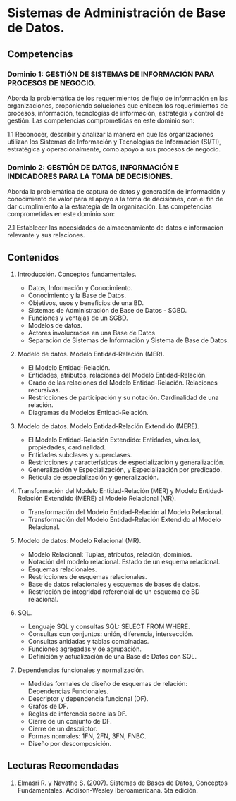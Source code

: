 # Sistemas de Administración de Base de Datos.

## Competencias

### Dominio 1: GESTIÓN DE SISTEMAS DE INFORMACIÓN PARA PROCESOS DE NEGOCIO.

Aborda la problemática de los requerimientos de flujo de información en las organizaciones, proponiendo soluciones que enlacen los requerimientos de procesos, 
información, tecnologías de información, estrategia y control de gestión. Las competencias comprometidas en este dominio son:
  
  1.1 Reconocer, describir y analizar la manera en que las organizaciones utilizan los Sistemas de Información y Tecnologías de Información (SI/TI), 
      estratégica y operacionalmente, como apoyo a sus procesos de negocio.
      
### Dominio 2: GESTIÓN DE DATOS, INFORMACIÓN E INDICADORES PARA LA TOMA DE DECISIONES.

Aborda la problemática de captura de datos y generación de información y conocimiento de valor para el apoyo a la toma de decisiones, con el fin de dar cumplimiento 
a la estrategia de la organización. Las competencias comprometidas en este dominio son:
  
  2.1 Establecer las necesidades de almacenamiento de datos e información relevante y sus relaciones.
  
## Contenidos

1. Introducción. Conceptos fundamentales.

    + Datos, Información y Conocimiento.
    + Conocimiento y la Base de Datos.
    + Objetivos, usos y beneficios de una BD.
    + Sistemas de Administración de Base de Datos - SGBD.
    + Funciones y ventajas de un SGBD.
    + Modelos de datos.
    + Actores involucrados en una Base de Datos
    + Separación de Sistemas de Información y Sistema de Base de Datos.
   
2. Modelo de datos. Modelo Entidad-Relación (MER).

    + El Modelo Entidad-Relación.
    + Entidades, atributos, relaciones del Modelo Entidad-Relación.
    + Grado de las relaciones del Modelo Entidad-Relación. Relaciones recursivas.
    + Restricciones de participación y su notación. Cardinalidad de una relación.
    + Diagramas de Modelos Entidad-Relación.

3. Modelo de datos. Modelo Entidad-Relación Extendido (MERE).

    + El Modelo Entidad-Relación Extendido: Entidades, vínculos, propiedades, cardinalidad.
    + Entidades subclases y superclases.
    + Restricciones y características de especialización y generalización.
    + Generalización y Especialización, y Especialización por predicado.
    + Retícula de especialización y generalización.

4. Transformación del Modelo Entidad-Relación (MER) y Modelo Entidad-Relación Extendido (MERE) al Modelo Relacional (MR).
    
    + Transformación del Modelo Entidad-Relación al Modelo Relacional.
    + Transformación del Modelo Entidad-Relación Extendido al Modelo Relacional.

5. Modelo de datos: Modelo Relacional (MR).

    + Modelo Relacional: Tuplas, atributos, relación, dominios.
    + Notación del modelo relacional. Estado de un esquema relacional.
    + Esquemas relacionales.
    + Restricciones de esquemas relacionales.
    + Base de datos relacionales y esquemas de bases de datos.
    + Restricción de integridad referencial de un esquema de BD relacional.

6. SQL.

    + Lenguaje SQL y consultas SQL: SELECT FROM WHERE.
    + Consultas con conjuntos: unión, diferencia, intersección.
    + Consultas anidadas y tablas combinadas.
    + Funciones agregadas y de agrupación.
    + Definición y actualización de una Base de Datos con SQL.

7. Dependencias funcionales y normalización.

    + Medidas formales de diseño de esquemas de relación: Dependencias Funcionales.
    + Descriptor y dependencia funcional (DF).
    + Grafos de DF.
    + Reglas de inferencia sobre las DF.
    +  Cierre de un conjunto de DF.
    + Cierre de un descriptor.
    + Formas normales: 1FN, 2FN, 3FN, FNBC.
    + Diseño por descomposición.

## Lecturas Recomendadas

1. Elmasri R. y Navathe S. (2007). Sistemas de Bases de Datos, Conceptos Fundamentales. Addison-Wesley Iberoamericana. 5ta edición.

